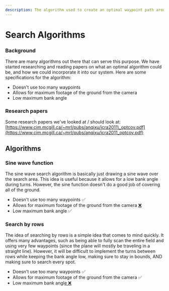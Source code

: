 ```yaml
---
description: The algorithm used to create an optimal waypoint path around the search area.
---
```


# Search Algorithms

### **Background**

There are many algorithms out there that can serve this purpose. We have started researching and reading papers on what an optimal algorithm could be, and how we could incorporate it into our system. Here are some specifications for the algorithm:

* Doesn't use too many waypoints
* Allows for maximum footage of the ground from the camera
* Low maximum bank angle

### **Research papers**

Some research papers we've looked at / should look at:  
[https://www.cim.mcgill.ca/~mrl/pubs/anqixu/icra2011\_optcov.pdf](https://www.cim.mcgill.ca/~mrl/pubs/anqixu/icra2011_optcov.pdf)  


## **Algorithms**

### **Sine wave function**

The sine wave search algorithm is basically just drawing a sine wave over the search area. This idea is useful because it allows for a low bank angle during turns. However, the sine function doesn't do a good job of covering all of the ground.

* Doesn't use too many waypoints ✅
* Allows for maximum footage of the ground from the camera [❌](https://emojipedia.org/emoji/%E2%9D%8C/)
* Low maximum bank angle ✅

### **Search by rows**

The idea of searching by rows is a simple idea that comes to mind quickly. It offers many advantages, such as being able to fully scan the entire field and using very few waypoints \(since the plane will mostly be traveling in a straight line\). However, it will be difficult to implement the turns between rows while keeping the bank angle low, making sure to stay in bounds, AND making sure to search every spot.

* Doesn't use too many waypoints ✅
* Allows for maximum footage of the ground from the camera ✅
* Low maximum bank angl[e ❌](https://emojipedia.org/emoji/%E2%9D%8C/)

